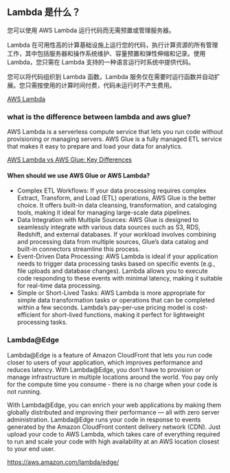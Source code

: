 ## Lambda 是什么？

您可以使用 AWS Lambda 运行代码而无需预置或管理服务器。

Lambda 在可用性高的计算基础设施上运行您的代码，执行计算资源的所有管理工作，其中包括服务器和操作系统维护、容量预置和弹性伸缩和记录。使用 Lambda，您只需在 Lambda 支持的一种语言运行时系统中提供代码。

您可以将代码组织到 Lambda 函数。Lambda 服务仅在需要时运行函数并自动扩展。您只需按使用的计算时间付费，代码未运行时不产生费用。

[AWS Lambda](https://docs.aws.amazon.com/zh_cn/lambda/latest/dg/welcome.html)

### what is the difference between lambda and aws glue?

AWS Lambda is a serverless compute service that lets you run code without provisioning or managing servers. AWS Glue is a fully managed ETL service that makes it easy to prepare and load your data for analytics.

[AWS Lambda vs AWS Glue: Key Differences](https://hevodata.com/learn/aws-glue-vs-aws-lambda-key-differences/)

#### When should we use AWS Glue or AWS Lambda?

- Complex ETL Workflows: If your data processing requires complex Extract, Transform, and Load (ETL) operations, AWS Glue is the better choice. It offers built-in data cleansing, transformation, and cataloging tools, making it ideal for managing large-scale data pipelines.
- Data Integration with Multiple Sources: AWS Glue is designed to seamlessly integrate with various data sources such as S3, RDS, Redshift, and external databases. If your workload involves combining and processing data from multiple sources, Glue’s data catalog and built-in connectors streamline this process.
-  Event-Driven Data Processing: AWS Lambda is ideal if your application needs to trigger data processing tasks based on specific events (e.g., file uploads and database changes). Lambda allows you to execute code responding to these events with minimal latency, making it suitable for real-time data processing.
- Simple or Short-Lived Tasks: AWS Lambda is more appropriate for simple data transformation tasks or operations that can be completed within a few seconds. Lambda’s pay-per-use pricing model is cost-efficient for short-lived functions, making it perfect for lightweight processing tasks.

### Lambda@Edge

Lambda@Edge is a feature of Amazon CloudFront that lets you run code closer to users of your application, which improves performance and reduces latency. With Lambda@Edge, you don't have to provision or manage infrastructure in multiple locations around the world. You pay only for the compute time you consume - there is no charge when your code is not running.

With Lambda@Edge, you can enrich your web applications by making them globally distributed and improving their performance — all with zero server administration. Lambda@Edge runs your code in response to events generated by the Amazon CloudFront content delivery network (CDN). Just upload your code to AWS Lambda, which takes care of everything required to run and scale your code with high availability at an AWS location closest to your end user.

https://aws.amazon.com/lambda/edge/